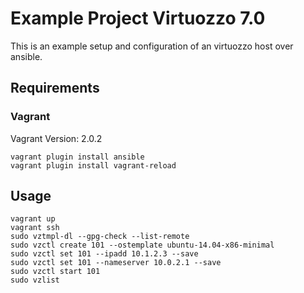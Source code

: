 # Example Project Virtuozzo 7.0
This is an example setup and configuration of an virtuozzo host over ansible.

## Requirements

### Vagrant
Vagrant Version: 2.0.2

```
vagrant plugin install ansible
vagrant plugin install vagrant-reload
```

## Usage

```
vagrant up
vagrant ssh
sudo vztmpl-dl --gpg-check --list-remote
sudo vzctl create 101 --ostemplate ubuntu-14.04-x86-minimal
sudo vzctl set 101 --ipadd 10.1.2.3 --save
sudo vzctl set 101 --nameserver 10.0.2.1 --save
sudo vzctl start 101
sudo vzlist
```

